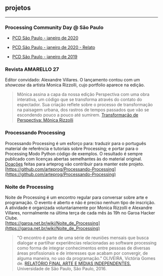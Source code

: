 ## projetos
<hr>

### Processing Community Day @ São Paulo

- [PCD São Paulo - janeiro de 2020](https://github.com/arteprog/PCD-SP-20)

- [PCD São Paulo - janeiro de 2020 - Relato]()

- [PCD São Paulo - janeiro de 2019](https://github.com/arteprog/PCD-SP-19)

### Revista AMARELLO 27

Editor convidado: Alexandre Villares. O lançamento contou com um *showcase* da artista Monica Rizzolli, cujo portfolio aparece na edição.

> Mônica assina a capa da nossa edição Perspectiva com uma obra interativa, um código que se transforma através do contato do espectador. Sua criação reflete sobre o processo de transformação na paisagem urbana, dos rastros de tempos passados que vão se escondendo pouco a pouco até sumirem.
> [Transformação de Perspectiva: Mônica Rizzolli](http://www.amarello.com.br/artigo/transformacao-de-perspectiva-monica-rizzolli/)


### Processando Processing
Processando Processing é um esforço para: traduzir para o português material de referência e tutoriais sobre Processing; e portar para o Processing Modo Python código de exemplos. O resultado é sempre publicado com licenças abertas semelhantes às do material original. [Doações](https://www.patreon.com/arteprog) feitas para arteprog vão contribuir para manter este projeto.<br>
[https://github.com/arteprog/Processando-Processing](https://github.com/arteprog/Processando-Processing)


### Noite de Processing
Noite de Processing é um encontro regular para conversar sobre arte e programação. O evento é aberto e não é preciso nenhum tipo de inscrição. A atividade é organizada voluntariamente por Monica Rizzolli e Alexandre Villares, normalmente na última terça de cada mês às 19h no Garoa Hacker Clube.<br>
[https://garoa.net.br/wiki/Noite_de_Processing](https://garoa.net.br/wiki/Noite_de_Processing)

> "O encontro é parte de uma série de reuniões mensais que busca dialogar e partilhar experiências relacionadas ao software processing como forma de integrar conhecimentos entre pessoas de diversas áreas profissionais e de interesses que acabam por convergir, de alguma maneira, no uso da programação." 
> OLIVEIRA, Victória Gomes de. [RELATÓRIO FINAL ARTE E MÍDIAS INDEPENDENTES.](https://github.com/arteprog/arteprog.github.io/blob/master/assets/textos/Arte-e-Mi%CC%81dias-Independentes-Victo%CC%81ria-Gomes-de-Oliveira.pdf) Universidade de São Paulo, São Paulo, 2016.

 <script src="../footer.js"></script>
